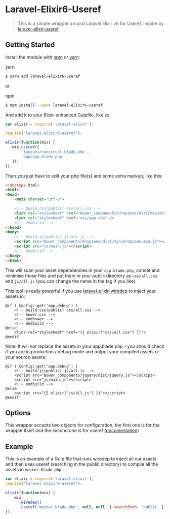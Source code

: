 # Laravel-Elixir6-Useref
>This is a simple wrapper around Laravel Elixir v6 for Useref. inspire by [laravel-elixir-useref](https://github.com/morrislaptop/laravel-elixir-useref)



## Getting Started
Install the module with [npm](https://npmjs.org) or [yarn](https://yarnpkg.com/):

yarn
```bash
$ yarn add laravel-elixir6-useref
```
or

npm
```bash
$ npm install --save laravel-elixir6-useref
```


And add it to your Elixir-enhanced Gulpfile, like so:

```javascript
var elixir = require('laravel-elixir');

require('laravel-elixir6-useref');

elixir(function(mix) {
   mix.useref([
       'layouts/construct.blade.php',
       'app/app.blade.php'
   ]);
});
```

Then you just have to edit your php file(s) and some extra markup, like this:

```html
<!doctype html>
<html>
<head>
    <meta charset="utf-8">

    <!-- build:css(public) css/all.css -->
    <link rel="stylesheet" href="bower_components/dropzone/dist/min/dropzone.min.css" />
    <link rel="stylesheet" href="css/app.css" />
    <!-- endbuild -->
</head>
<body>
    <!-- build:js(public) js/all.js -->
    <script src="bower_components/dropzone/dist/min/dropzone.min.js"></script>
    <script src="js/main.js"></script>
    <!-- endbuild -->
</body>
</html>
```

This will scan your asset dependencies in your `app.blade.php`, concat and minimise those files and put them in your public directory as `css/all.css` and `js/all.js` (you can change the name in the tag if you like).

This tool is really powerful if you use [laravel-elixir-wiredep](https://github.com/FabioAntunes/laravel-elixir-wiredep) to inject your assets in:

    @if ( Config::get('app.debug') )
        <!-- build:css(public) css/all.css -->
        <!-- bower:css -->
        <!-- endbower -->
        <!-- endbuild -->
    @else
        <link rel="stylesheet" href="{{ elixir("css/all.css") }}">
    @endif

Note: It will not replace the assets in your app.blade.php - you should check if you are in production / debug mode and output your compiled assets or your source assets:

    @if ( Config::get('app.debug') )
        <!-- build:js(public) js/all.js -->
        <script src="bower_components/jquery/dist/jquery.js"></script>
        <script src="js/main.js"></script>
        <!-- endbuild -->
    @else
        <script src="{{ elixir("js/all.js") }}"></script>
    @endif

## Options
This wrapper accepts two objects for configuration, the first one is for the wrapper itself and the second one is for useref ([documentation](https://github.com/jonkemp/gulp-useref))

## Example
This is an example of a Gulp file that runs wiredep to inject all our assets and then uses useref (searching in the public directory) to compile all the assets in `master.blade.php` :

```javascript
var elixir = require('laravel-elixir');
require('laravel-elixir6-useref');

elixir(function(mix) {
    mix
      .wiredep()
      .useref('master.blade.php', null, null, { searchPath: 'public' });
});
```
